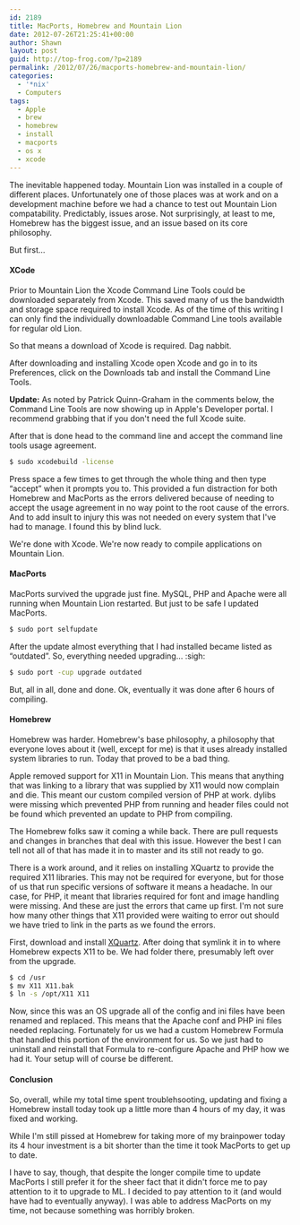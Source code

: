 ```yaml
---
id: 2189
title: MacPorts, Homebrew and Mountain Lion
date: 2012-07-26T21:25:41+00:00
author: Shawn
layout: post
guid: http://top-frog.com/?p=2189
permalink: /2012/07/26/macports-homebrew-and-mountain-lion/
categories:
  - '*nix'
  - Computers
tags:
  - Apple
  - brew
  - homebrew
  - install
  - macports
  - os x
  - xcode
---
```

The inevitable happened today. Mountain Lion was installed in a couple of different places. Unfortunately one of those places was at work and on a development machine before we had a chance to test out Mountain Lion compatability. Predictably, issues arose. Not surprisingly, at least to me, Homebrew has the biggest issue, and an issue based on its core philosophy.

But first&hellip;

#### XCode

Prior to Mountain Lion the Xcode Command Line Tools could be downloaded separately from Xcode. This saved many of us the bandwidth and storage space required to install Xcode. As of the time of this writing I can only find the individually downloadable Command Line tools available for regular old Lion.

So that means a download of Xcode is required. Dag nabbit.

After downloading and installing Xcode open Xcode and go in to its Preferences, click on the Downloads tab and install the Command Line Tools.

**Update:** As noted by Patrick Quinn-Graham in the comments below, the Command Line Tools are now showing up in Apple's Developer portal. I recommend grabbing that if you don't need the full Xcode suite.

After that is done head to the command line and accept the command line tools usage agreement.

``` sh
$ sudo xcodebuild -license
```

Press space a few times to get through the whole thing and then type &#8220;accept&#8221; when it prompts you to. This provided a fun distraction for both Homebrew and MacPorts as the errors delivered because of needing to accept the usage agreement in no way point to the root cause of the errors. And to add insult to injury this was not needed on every system that I've had to manage. I found this by blind luck.

We're done with Xcode. We're now ready to compile applications on Mountain Lion.

#### MacPorts

MacPorts survived the upgrade just fine. MySQL, PHP and Apache were all running when Mountain Lion restarted. But just to be safe I updated MacPorts. 

``` sh
$ sudo port selfupdate
```

After the update almost everything that I had installed became listed as &#8220;outdated&#8221;. So, everything needed upgrading&hellip; :sigh:

``` sh
$ sudo port -cup upgrade outdated
```

But, all in all, done and done. Ok, eventually it was done after 6 hours of compiling.

#### Homebrew

Homebrew was harder. Homebrew's base philosophy, a philosophy that everyone loves about it (well, except for me) is that it uses already installed system libraries to run. Today that proved to be a bad thing.

Apple removed support for X11 in Mountain Lion. This means that anything that was linking to a library that was supplied by X11 would now complain and die. This meant our custom compiled version of PHP at work. dylibs were missing which prevented PHP from running and header files could not be found which prevented an update to PHP from compiling.

The Homebrew folks saw it coming a while back. There are pull requests and changes in branches that deal with this issue. However the best I can tell not all of that has made it in to master and its still not ready to go.

There is a work around, and it relies on installing XQuartz to provide the required X11 libraries. This may not be required for everyone, but for those of us that run specific versions of software it means a headache. In our case, for PHP, it meant that libraries required for font and image handling were missing. And these are just the errors that came up first. I'm not sure how many other things that X11 provided were waiting to error out should we have tried to link in the parts as we found the errors.

First, download and install [XQuartz](http://xquartz.macosforge.org/landing/). After doing that symlink it in to where Homebrew expects X11 to be. We had folder there, presumably left over from the upgrade.

``` sh
$ cd /usr
$ mv X11 X11.bak
$ ln -s /opt/X11 X11
```

Now, since this was an OS upgrade all of the config and ini files have been renamed and replaced. This means that the Apache conf and PHP ini files needed replacing. Fortunately for us we had a custom Homebrew Formula that handled this portion of the environment for us. So we just had to uninstall and reinstall that Formula to re-configure Apache and PHP how we had it. Your setup will of course be different.

#### Conclusion

So, overall, while my total time spent troublehsooting, updating and fixing a Homebrew install today took up a little more than 4 hours of my day, it was fixed and working. 

While I'm still pissed at Homebrew for taking more of my brainpower today its 4 hour investment is a bit shorter than the time it took MacPorts to get up to date. 

I have to say, though, that despite the longer compile time to update MacPorts I still prefer it for the sheer fact that it didn't force me to pay attention to it to upgrade to ML. I decided to pay attention to it (and would have had to eventually anyway). I was able to address MacPorts on my time, not because something was horribly broken.